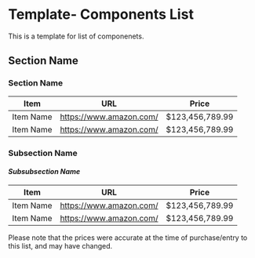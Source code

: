 <!-- ======================================== template-components.md Start ======================================== -->


<!-- ------------------------------ Intro Start ------------------------------ -->

# Template- Components List

<!-- ------------------------------ Intro End ------------------------------ -->


<!-- ------------------------------ Overview Start ------------------------------ -->

This is a template for list of componenets.

<!-- ------------------------------ Overview End ------------------------------ -->


<!-- ------------------------------ Section Start ------------------------------ -->

## Section Name

<!-- ++++++++++++++++++++ Subsection Start ++++++++++++++++++++ -->

### Section Name
Item|URL|Price
---|---|---
Item Name | https://www.amazon.com/ | $123,456,789.99
Item Name | https://www.amazon.com/ | $123,456,789.99

<!-- ++++++++++++++++++++ Subsection End ++++++++++++++++++++ -->

<!-- ++++++++++++++++++++ Subsection Start ++++++++++++++++++++ -->

### Subsection Name

#### *Subsubsection Name*
Item|URL|Price
---|---|---
Item Name | https://www.amazon.com/ | $123,456,789.99
Item Name | https://www.amazon.com/ | $123,456,789.99

<!-- ++++++++++++++++++++ Subsection End ++++++++++++++++++++ -->

<!-- ------------------------------Section End ------------------------------ -->


<!-- ------------------------------ Outro Start ------------------------------ -->

Please note that the prices were accurate at the time of purchase/entry to this list, and may have changed.

<!-- ------------------------------ Outro End ------------------------------ -->


<!-- ======================================== template-components.md End ======================================== -->
